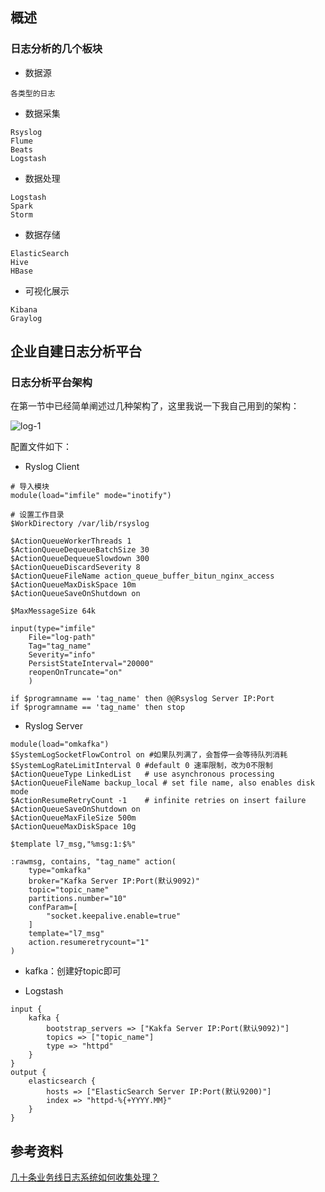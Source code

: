 ## 概述
### 日志分析的几个板块
* 数据源

```
各类型的日志
```

* 数据采集

```
Rsyslog
Flume
Beats
Logstash
```

* 数据处理

```
Logstash
Spark
Storm
```

* 数据存储

```
ElasticSearch
Hive
HBase
```

* 可视化展示

```
Kibana
Graylog
```
## 企业自建日志分析平台
### 日志分析平台架构
在第一节中已经简单阐述过几种架构了，这里我说一下我自己用到的架构：

![log-1](https://github.com/bloodzer0/Enterprise_Security_Build--Open_Source/blob/master/Infrastructure%20Security/Log%20Analysis/img/log-1.png)

配置文件如下：

* Ryslog Client

```
# 导入模块
module(load="imfile" mode="inotify")

# 设置工作目录
$WorkDirectory /var/lib/rsyslog

$ActionQueueWorkerThreads 1
$ActionQueueDequeueBatchSize 30
$ActionQueueDequeueSlowdown 300
$ActionQueueDiscardSeverity 8
$ActionQueueFileName action_queue_buffer_bitun_nginx_access
$ActionQueueMaxDiskSpace 10m
$ActionQueueSaveOnShutdown on

$MaxMessageSize 64k

input(type="imfile"
    File="log-path"
    Tag="tag_name"
    Severity="info"
    PersistStateInterval="20000"
    reopenOnTruncate="on"
    )

if $programname == 'tag_name' then @@Rsyslog Server IP:Port
if $programname == 'tag_name' then stop
```

* Ryslog Server

```
module(load="omkafka")
$SystemLogSocketFlowControl on #如果队列满了，会暂停一会等待队列消耗
$SystemLogRateLimitInterval 0 #default 0 速率限制，改为0不限制
$ActionQueueType LinkedList   # use asynchronous processing
$ActionQueueFileName backup_local # set file name, also enables disk mode
$ActionResumeRetryCount -1    # infinite retries on insert failure
$ActionQueueSaveOnShutdown on
$ActionQueueMaxFileSize 500m
$ActionQueueMaxDiskSpace 10g

$template l7_msg,"%msg:1:$%"

:rawmsg, contains, "tag_name" action(
    type="omkafka"
    broker="Kafka Server IP:Port(默认9092)"
    topic="topic_name"
    partitions.number="10"
    confParam=[
        "socket.keepalive.enable=true"
    ]
    template="l7_msg"
    action.resumeretrycount="1"
)
```

* kafka：创建好topic即可

* Logstash

```
input {
    kafka {
        bootstrap_servers => ["Kakfa Server IP:Port(默认9092)"]
        topics => ["topic_name"]
        type => "httpd"
    }
}
output {
    elasticsearch {
        hosts => ["ElasticSearch Server IP:Port(默认9200)"]
        index => "httpd-%{+YYYY.MM}"
    }
}
```

## 参考资料
[几十条业务线日志系统如何收集处理？](https://www.cnblogs.com/zhangs1986/p/6897200.html)
